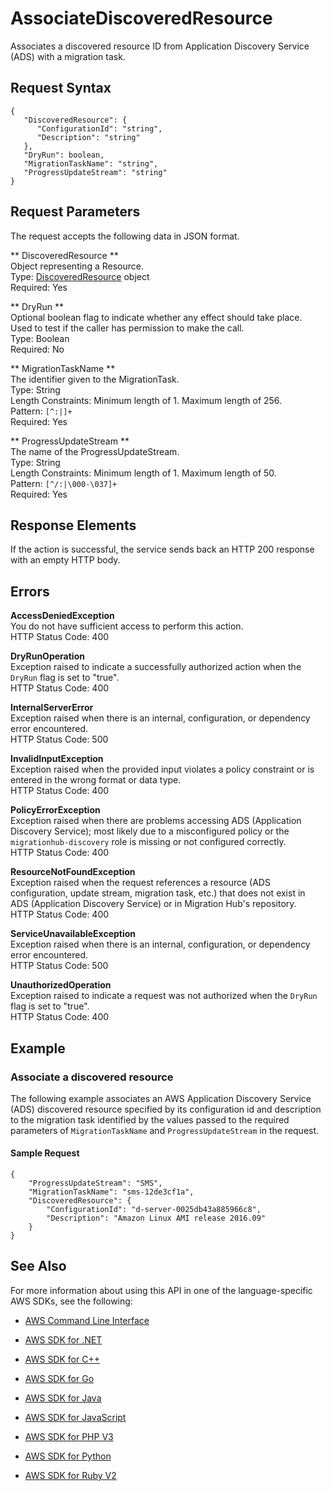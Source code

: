 # AssociateDiscoveredResource<a name="API_AssociateDiscoveredResource"></a>

Associates a discovered resource ID from Application Discovery Service \(ADS\) with a migration task\.

## Request Syntax<a name="API_AssociateDiscoveredResource_RequestSyntax"></a>

```
{
   "DiscoveredResource": { 
      "ConfigurationId": "string",
      "Description": "string"
   },
   "DryRun": boolean,
   "MigrationTaskName": "string",
   "ProgressUpdateStream": "string"
}
```

## Request Parameters<a name="API_AssociateDiscoveredResource_RequestParameters"></a>

The request accepts the following data in JSON format\.

 ** DiscoveredResource **   
Object representing a Resource\.  
Type: [DiscoveredResource](API_DiscoveredResource.md) object  
Required: Yes

 ** DryRun **   
Optional boolean flag to indicate whether any effect should take place\. Used to test if the caller has permission to make the call\.  
Type: Boolean  
Required: No

 ** MigrationTaskName **   
The identifier given to the MigrationTask\.  
Type: String  
Length Constraints: Minimum length of 1\. Maximum length of 256\.  
Pattern: `[^:|]+`   
Required: Yes

 ** ProgressUpdateStream **   
The name of the ProgressUpdateStream\.  
Type: String  
Length Constraints: Minimum length of 1\. Maximum length of 50\.  
Pattern: `[^/:|\000-\037]+`   
Required: Yes

## Response Elements<a name="API_AssociateDiscoveredResource_ResponseElements"></a>

If the action is successful, the service sends back an HTTP 200 response with an empty HTTP body\.

## Errors<a name="API_AssociateDiscoveredResource_Errors"></a>

 **AccessDeniedException**   
You do not have sufficient access to perform this action\.  
HTTP Status Code: 400

 **DryRunOperation**   
Exception raised to indicate a successfully authorized action when the `DryRun` flag is set to "true"\.  
HTTP Status Code: 400

 **InternalServerError**   
Exception raised when there is an internal, configuration, or dependency error encountered\.  
HTTP Status Code: 500

 **InvalidInputException**   
Exception raised when the provided input violates a policy constraint or is entered in the wrong format or data type\.  
HTTP Status Code: 400

 **PolicyErrorException**   
Exception raised when there are problems accessing ADS \(Application Discovery Service\); most likely due to a misconfigured policy or the `migrationhub-discovery` role is missing or not configured correctly\.  
HTTP Status Code: 400

 **ResourceNotFoundException**   
Exception raised when the request references a resource \(ADS configuration, update stream, migration task, etc\.\) that does not exist in ADS \(Application Discovery Service\) or in Migration Hub's repository\.  
HTTP Status Code: 400

 **ServiceUnavailableException**   
Exception raised when there is an internal, configuration, or dependency error encountered\.  
HTTP Status Code: 500

 **UnauthorizedOperation**   
Exception raised to indicate a request was not authorized when the `DryRun` flag is set to "true"\.  
HTTP Status Code: 400

## Example<a name="API_AssociateDiscoveredResource_Examples"></a>

### Associate a discovered resource<a name="API_AssociateDiscoveredResource_Example_1"></a>

The following example associates an AWS Application Discovery Service \(ADS\) discovered resource specified by its configuration id and description to the migration task identified by the values passed to the required parameters of `MigrationTaskName` and `ProgressUpdateStream` in the request\.

#### Sample Request<a name="API_AssociateDiscoveredResource_Example_1_Request"></a>

```
{
    "ProgressUpdateStream": "SMS", 
    "MigrationTaskName": "sms-12de3cf1a", 
    "DiscoveredResource": {
        "ConfigurationId": "d-server-0025db43a885966c8", 
        "Description": "Amazon Linux AMI release 2016.09"
    }
}
```

## See Also<a name="API_AssociateDiscoveredResource_SeeAlso"></a>

For more information about using this API in one of the language\-specific AWS SDKs, see the following:

+  [AWS Command Line Interface](http://docs.aws.amazon.com/goto/aws-cli/AWSMigrationHub-2017-05-31/AssociateDiscoveredResource) 

+  [AWS SDK for \.NET](http://docs.aws.amazon.com/goto/DotNetSDKV3/AWSMigrationHub-2017-05-31/AssociateDiscoveredResource) 

+  [AWS SDK for C\+\+](http://docs.aws.amazon.com/goto/SdkForCpp/AWSMigrationHub-2017-05-31/AssociateDiscoveredResource) 

+  [AWS SDK for Go](http://docs.aws.amazon.com/goto/SdkForGoV1/AWSMigrationHub-2017-05-31/AssociateDiscoveredResource) 

+  [AWS SDK for Java](http://docs.aws.amazon.com/goto/SdkForJava/AWSMigrationHub-2017-05-31/AssociateDiscoveredResource) 

+  [AWS SDK for JavaScript](http://docs.aws.amazon.com/goto/AWSJavaScriptSDK/AWSMigrationHub-2017-05-31/AssociateDiscoveredResource) 

+  [AWS SDK for PHP V3](http://docs.aws.amazon.com/goto/SdkForPHPV3/AWSMigrationHub-2017-05-31/AssociateDiscoveredResource) 

+  [AWS SDK for Python](http://docs.aws.amazon.com/goto/boto3/AWSMigrationHub-2017-05-31/AssociateDiscoveredResource) 

+  [AWS SDK for Ruby V2](http://docs.aws.amazon.com/goto/SdkForRubyV2/AWSMigrationHub-2017-05-31/AssociateDiscoveredResource) 